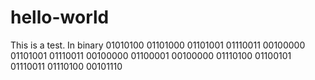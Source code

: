 # hello-world

This is a test. In binary 01010100 01101000 01101001 01110011 00100000 01101001 01110011 00100000 01100001 00100000 01110100 01100101 01110011 01110100 00101110 
